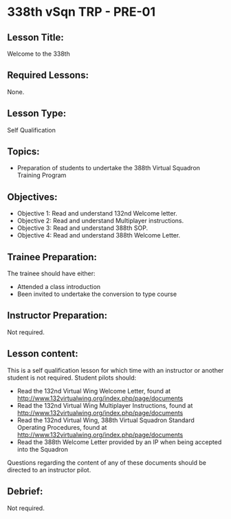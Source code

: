 # 338th vSqn TRP - PRE-01

## Lesson Title:
Welcome to the 338th

## Required Lessons:
None.

## Lesson Type:
Self Qualification

## Topics:
* Preparation of students to undertake the 388th Virtual Squadron Training Program

## Objectives:
* Objective 1: Read and understand 132nd Welcome letter.
* Objective 2: Read and understand Multiplayer instructions.
* Objective 3: Read and understand 388th SOP.
* Objective 4: Read and understand 388th Welcome Letter.

## Trainee Preparation:
The trainee should have either:
* Attended a class introduction
* Been invited to undertake the conversion to type course

## Instructor Preparation:
Not required.

## Lesson content:
This is a self qualification lesson for which time with an instructor or another student is not required. Student pilots should:
* Read the 132nd Virtual Wing Welcome Letter, found at http://www.132virtualwing.org/index.php/page/documents
* Read the 132nd Virtual Wing Multiplayer Instructions, found at http://www.132virtualwing.org/index.php/page/documents
* Read the 132nd Virtual Wing, 388th Virtual Squadron Standard Operating Procedures, found at http://www.132virtualwing.org/index.php/page/documents
* Read the 388th Welcome Letter provided by an IP when being accepted into the Squadron

Questions regarding the content of any of these documents should be directed to an instructor pilot.

## Debrief:
Not required.

